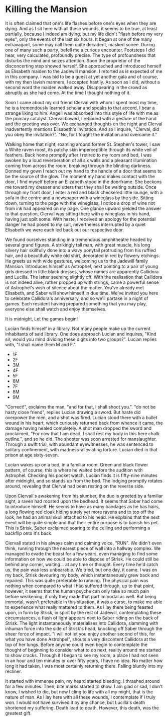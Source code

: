 # Killing the Mansion

It is often claimed that one's life flashes before one's eyes when they are dying. And as I sit here with all these wounds, it seems to be true, at least partially, because I indeed am dying, but my life didn't "flash before my very eyes", only the events of the last six hours. It began at one of the many extravagant, some may call them quite decadent, masked soiree. During one of many such a party, befell me a curious encounter. Footsteps I did hear, very calculated, profoundly precise. The type of profoundness that disturbs the mind and seizes attention. Soon the proprietor of the disconcerting step showed herself. She approached and introduced herself as Elisabeth maiden to the Jadewill mansion. I retorted as is expected of me in this company. I was bid to be a guest at yet another gala and of course, with my then lavish manners, I accepted hastily. As soon as I did, without a second word the maiden walked away. Disappearing in the crowd as abruptly as she had come. At the time I thought nothing of it.

Soon I came about my old friend Clerval with whom I spent most my time, he is a tremendously learned scholar and speaks to that accord, I bear a strange liking to him. Angell was absorbed into this style of life with me as the primary catalyst. Clerval bowed, I rebound with a gesture of the hand and the greeting was over. We exchanged thoughts on the night and Clerval inadvertently mentions Elisabeth's invitation. And so I inquire, "Clerval, did you obey the invitation?".
"No, for I fought the invitation and overcame it."

Walking home that night, roaming around former St. Stephen's tower, I saw a White raven roost, its patchy skin imperceptible through its white veil of feathers. Back home promptly after I retired to my room and bed, I was awoken by a loud reverberation of all six walls and a pleasant illumination coming from across the room, breaking through the blinding darkness. Donned my gown I reach out my hand to the handle of a door that seems to be the source of the glow. The moment my hand makes contact with the door, I find myself before an Elizabeth stood in the doorframe. She beckons me toward my dresser and utters that they shall be waiting outside. Once through my front door, I enter a red and black checkered little lounge, with a sofa in the centre and a newspaper with a wineglass by the side. Sitting down, turning to the page with the wineglass, I notice a drop of wine not from ink had appeared on my page. One glance upward yielded the answer to that question, Clerval was sitting there with a wineglass in his hand, having just spilt some. With haste, I received an apology for the potential danger he had posed to my suit, nevertheless interrupted by a quiet Elisabeth we were each led back out our respective door.

We found ourselves standing in a tremendous amphitheatre headed by several grand figures. A strikingly tall man, with great muscle, his long silvery hair skillfully done into a wavy ponytail protruding from his ruffled hair, and a beautifully white old shirt, decorated in red by flowery etchings. He greets us with wide gestures, welcoming us to the Jadewill family Mansion. Introduces himself as Astrophel, next pointing to a pair of young girls dressed in little black dresses, whose names are apparently Callidora and Lucilla. The latter seeming slightly off. With the realisation that Callidora is not indeed alive, rather propped up with strings, came a powerful sense of Astrophel's wish of silence about the matter. You've already met Elisabeth, and Saber will show himself in due time. We've invited you here to celebrate Callidora's anniversary, and so we'll partake in a night of games. Each resident having prepared something that you may play, everyone else shall watch and enjoy themselves.

It is midnight, Let the games begin!

Lucian finds himself in a library. Not many people make up the current inhabitants of said library. One does approach Lucian and inquires, "Kind sir, would you mind dividing these digits into two groups?". Lucian replies with, "I shall name them M and F.".

- 1F
- 2F
- 3M
- 4F
- 5F
- 6M
- 7F
- 8M
- 9M

"Correct!", exclaims the man, "and for that, I shall shoot you.". "do not be hasty close friend", replies Lucian drawing a sword. But haste did overpower the men, and a shot was fired. Lucian stood there with a bullet wound in his heart, which curiously returned back from whence it came, the damage having healed completely. A shot man dropped the sword and proclaimed, "For now that I am dead, I shall rest my body in this here chalk outline.", and so he did. The shooter was soon arrested for manslaughter. Through a swift trial, with abundant eyewitnesses, he was sentenced to solitary confinement, with madness-alleviating torture. Lucian died in that prison at age sixty-seven.

Lucian wakes up on a bed, in a familiar room. Green and black flower pattern, of course, this is where he waited before the audition with Astrophel. Checking his pocket watch, Lucian finds it is fifty-nine minutes after midnight, and so stands up from the bed. The lodging promptly rotates around, revealing that Clerval had been resting on the reverse side.

Upon Clervall's awakening from his slumber, the duo is greeted by a familiar sight, a raven had roosted upon the bedhead. It seems that Saber had come to introduce himself. He seems to have as many bandages as he has hairs, a long flowing red cloak hiding surely yet more ravens and to top off the look, he had an animal skull attached to his head. He explains that the next event will be quite simple and that their entire purpose is to banish his pet. This is Strisk, Saber exclaimed soaring to the ceiling and performing a backflip onto it's back.

Clervall stated in his always calm and calming voice, "RUN". We didn't even think, running through the nearest piece of wall into a hallway complex. We managed to evade the beast for a few years, even managing to find some information on how we could be able to dispose of Strisk. He could still be behind any corner, waiting... at any time or thought. Every time he'd catch us, the pain was less unbearable. We tried, but one day, it came. I was on my back, Strisk devouring my body, which instantaneously grew back and repaired. This was quite preferable to running. The physical pain was nothing when compared to what I had suffered through, up to that point, however, it seems that the human psyche can only take so much pain before weakening, if only they made that part immortal as well. But being immortal, wasn't preferable in this situation, it was a curse, to make me able to experience what really mattered to them. As I lay there being feasted upon, in form by Strisk, in spirit by the rest of Jadewill, contemplating these circumstances, a flash of light appears next to Saber riding on the back of Strisk. The light instantaneously materialises into Callidora, slamming with inhuman force into the side of Strisk's head, knocking off Saber through the sheer force of impact. "I will not let you enjoy another second of this, for what you have done Astrohpel", shouts a very discontent Callidora at the top of her lungs. Before anyone could even begin to contemplate the thought of beginning to consider what to do next, reality around me started to show cracks. Through it I began to see my room, a place I had not seen in an hour and ten minutes or over fifty years, I have no idea. No matter how long it had taken, I was most certainly returning there. Falling bluntly into my recliner.

It started with immense pain, my heard started bleeding. I thrashed around for a few minutes. Then, bite marks started to show. I am glad or sad, I don't know, I wished to die, but now I cling to life with all my might, that is the nature of man.
As I lay here with all these wounds, I contemplate if I truly won. I would not have survived it by any chance, but Lucilla's death shortened my suffering.
Death lead to death.
However, this death, was the greatest gift.

